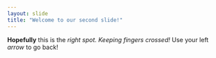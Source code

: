 ```yaml
---
layout: slide
title: "Welcome to our second slide!"
---
```

**Hopefully** this is the _right spot. Keeping fingers crossed!_ 
Use your left _arrow_ to go back!

